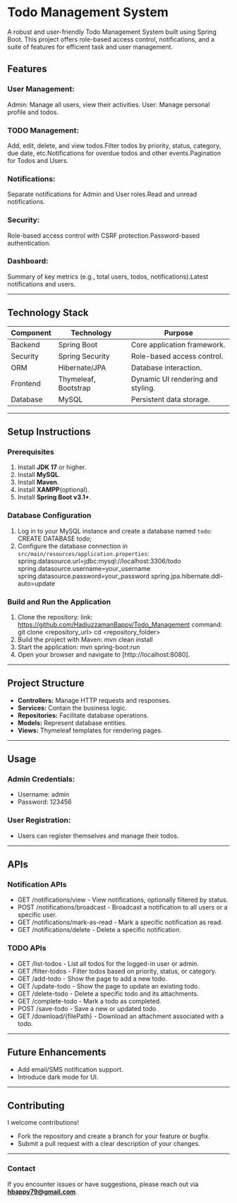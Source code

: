 
# Todo Management System
A robust and user-friendly Todo Management System built using Spring Boot. This project offers role-based access control, notifications, and a suite of features for efficient task and user management.

## Features

### User Management:
Admin: Manage all users, view their activities.
User: Manage personal profile and todos.
### TODO Management:
Add, edit, delete, and view todos.Filter todos by priority, status, category, due date, etc.Notifications for overdue todos and other events.Pagination for Todos and Users.
### Notifications:
Separate notifications for Admin and User roles.Read and unread notifications.
### Security:
Role-based access control with CSRF protection.Password-based authentication.
### Dashboard:
Summary of key metrics (e.g., total users, todos, notifications).Latest notifications and users.

---

## Technology Stack

| Component     | Technology           | Purpose                            |
|---------------|----------------------|------------------------------------|
| Backend       | Spring Boot          | Core application framework.        |
| Security      | Spring Security      | Role-based access control.         |
| ORM           | Hibernate/JPA        | Database interaction.              |
| Frontend      | Thymeleaf, Bootstrap | Dynamic UI rendering and styling.  |
| Database      | MySQL                | Persistent data storage.           |

---

## Setup Instructions

### Prerequisites
1. Install **JDK 17** or higher.
2. Install **MySQL**.
3. Install **Maven**.
4. Install **XAMPP**(optional).
5. Install **Spring Boot v3.1+**.

### Database Configuration
1. Log in to your MySQL instance and create a database named `todo`: CREATE DATABASE todo;
2. Configure the database connection in `src/main/resources/application.properties`:
   spring.datasource.url=jdbc:mysql://localhost:3306/todo
   spring.datasource.username=your_username
   spring.datasource.password=your_password
   spring.jpa.hibernate.ddl-auto=update

### Build and Run the Application
1. Clone the repository: 
   link: https://github.com/HadiuzzamanBappy/Todo_Management
   command: git clone <repository_url>
            cd <repository_folder>
2. Build the project with Maven: mvn clean install
3. Start the application: mvn spring-boot:run
4. Open your browser and navigate to [http://localhost:8080].

---
## Project Structure

- **Controllers:** Manage HTTP requests and responses.
- **Services:** Contain the business logic.
- **Repositories:** Facilitate database operations.
- **Models:** Represent database entities.
- **Views:** Thymeleaf templates for rendering pages.

---
## Usage

### Admin Credentials:
- Username: admin
- Password: 123456
### User Registration:
- Users can register themselves and manage their todos.

----
## APIs

### Notification APIs
- GET /notifications/view - View notifications, optionally filtered by status.
- POST /notifications/broadcast - Broadcast a notification to all users or a specific user.
- GET /notifications/mark-as-read - Mark a specific notification as read.
- GET /notifications/delete - Delete a specific notification.

### TODO APIs
- GET /list-todos - List all todos for the logged-in user or admin.
- GET /filter-todos - Filter todos based on priority, status, or category.
- GET /add-todo - Show the page to add a new todo.
- GET /update-todo - Show the page to update an existing todo.
- GET /delete-todo - Delete a specific todo and its attachments.
- GET /complete-todo - Mark a todo as completed.
- POST /save-todo - Save a new or updated todo.
- GET /download/{filePath} - Download an attachment associated with a todo.

-----
## Future Enhancements

- Add email/SMS notification support.
- Introduce dark mode for UI.

---
## Contributing

I welcome contributions!
- Fork the repository and create a branch for your feature or bugfix.
- Submit a pull request with a clear description of your changes.

---
### Contact

If you encounter issues or have suggestions, please reach out via **hbappy79@gmail.com**.
